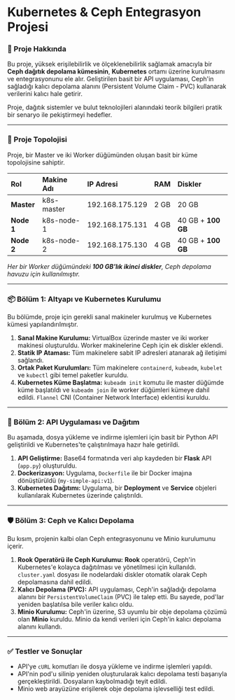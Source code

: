 # Kubernetes & Ceph Entegrasyon Projesi

### 🚀 Proje Hakkında
Bu proje, yüksek erişilebilirlik ve ölçeklenebilirlik sağlamak amacıyla bir **Ceph dağıtık depolama kümesinin**, **Kubernetes** ortamı üzerine kurulmasını ve entegrasyonunu ele alır. Geliştirilen basit bir API uygulaması, Ceph'in sağladığı kalıcı depolama alanını (Persistent Volume Claim - PVC) kullanarak verilerini kalıcı hale getirir.

Proje, dağıtık sistemler ve bulut teknolojileri alanındaki teorik bilgileri pratik bir senaryo ile pekiştirmeyi hedefler.

---

### 🌟 Proje Topolojisi
Proje, bir Master ve iki Worker düğümünden oluşan basit bir küme topolojisine sahiptir.

| Rol | Makine Adı | IP Adresi | RAM | Diskler |
| :--- | :--- | :--- | :--- | :--- |
| **Master** | k8s-master | 192.168.175.129 | 2 GB | 20 GB |
| **Node 1** | k8s-node-1 | 192.168.175.131 | 4 GB | 40 GB + **100 GB** |
| **Node 2** | k8s-node-2 | 192.168.175.130 | 4 GB | 40 GB + **100 GB** |

*Her bir Worker düğümündeki **100 GB'lık ikinci diskler**, Ceph depolama havuzu için kullanılmıştır.*

---

### 📦 Bölüm 1: Altyapı ve Kubernetes Kurulumu
Bu bölümde, proje için gerekli sanal makineler kurulmuş ve Kubernetes kümesi yapılandırılmıştır.

1.  **Sanal Makine Kurulumu:** VirtualBox üzerinde master ve iki worker makinesi oluşturuldu. Worker makinelerine Ceph için ek diskler eklendi.
2.  **Statik IP Ataması:** Tüm makinelere sabit IP adresleri atanarak ağ iletişimi sağlandı.
3.  **Ortak Paket Kurulumları:** Tüm makinelere `containerd`, `kubeadm`, `kubelet` ve `kubectl` gibi temel paketler kuruldu.
4.  **Kubernetes Küme Başlatma:** `kubeadm init` komutu ile master düğümde küme başlatıldı ve `kubeadm join` ile worker düğümleri kümeye dahil edildi. `Flannel` CNI (Container Network Interface) eklentisi kuruldu.

---

### 📝 Bölüm 2: API Uygulaması ve Dağıtım
Bu aşamada, dosya yükleme ve indirme işlemleri için basit bir Python API geliştirildi ve Kubernetes'te çalıştırılmaya hazır hale getirildi.

1.  **API Geliştirme:** Base64 formatında veri alıp kaydeden bir **Flask** API (`app.py`) oluşturuldu.
2.  **Dockerizasyon:** Uygulama, `Dockerfile` ile bir Docker imajına dönüştürüldü (`my-simple-api:v1`).
3.  **Kubernetes Dağıtımı:** Uygulama, bir **Deployment** ve **Service** objeleri kullanılarak Kubernetes üzerinde çalıştırıldı.

---

### 🛡️ Bölüm 3: Ceph ve Kalıcı Depolama
Bu kısım, projenin kalbi olan Ceph entegrasyonunu ve Minio kurulumunu içerir.

1.  **Rook Operatörü ile Ceph Kurulumu:** **Rook** operatörü, Ceph'in Kubernetes'e kolayca dağıtılması ve yönetilmesi için kullanıldı. `cluster.yaml` dosyası ile nodelardaki diskler otomatik olarak Ceph depolamasına dahil edildi.
2.  **Kalıcı Depolama (PVC):** API uygulaması, Ceph'in sağladığı depolama alanını bir `PersistentVolumeClaim` (PVC) ile talep etti. Bu sayede, pod'lar yeniden başlatılsa bile veriler kalıcı oldu.
3.  **Minio Kurulumu:** Ceph'in üzerine, S3 uyumlu bir obje depolama çözümü olan **Minio** kuruldu. Minio da kendi verileri için Ceph'in kalıcı depolama alanını kullandı.

---

### ✅ Testler ve Sonuçlar
* API'ye `cURL` komutları ile dosya yükleme ve indirme işlemleri yapıldı.
* API'nin pod'u silinip yeniden oluşturularak kalıcı depolama testi başarıyla gerçekleştirildi. Dosyaların kaybolmadığı teyit edildi.
* Minio web arayüzüne erişilerek obje depolama işlevselliği test edildi.
